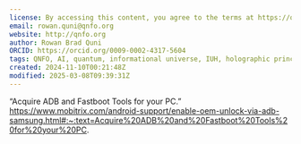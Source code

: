 ```yaml
---
license: By accessing this content, you agree to the terms at https://qnfo.org/LICENSE
email: rowan.quni@qnfo.org
website: http://qnfo.org
author: Rowan Brad Quni
ORCID: https://orcid.org/0009-0002-4317-5604
tags: QNFO, AI, quantum, informational universe, IUH, holographic principle
created: 2024-11-10T00:21:48Z
modified: 2025-03-08T09:39:31Z
---
```


“Acquire ADB and Fastboot Tools for your PC.”
 https://www.mobitrix.com/android-support/enable-oem-unlock-via-adb-samsung.html#:~:text=Acquire%20ADB%20and%20Fastboot%20Tools%20for%20your%20PC.
